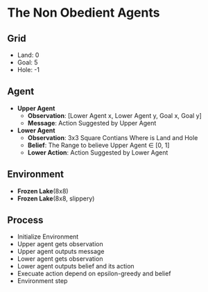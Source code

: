 # The Non Obedient Agents

## Grid
+ Land: 0
+ Goal: 5
+ Hole: -1
## Agent

+ **Upper Agent**
    + **Observation**: [Lower Agent x, Lower Agent y, Goal x, Goal y]
    + **Message**: Action Suggested by Upper Agent
+ **Lower Agent**
    + **Observation**: 3x3 Square Contians Where is Land and Hole
    + **Belief**: The Range to believe Upper Agent $\in$ [0, 1]
    + **Lower Action**: Action Suggested by Lower Agent

## Environment
+ **Frozen Lake**(8x8)
+ **Frozen Lake**(8x8, slippery)

## Process
+ Initialize Environment
+ Upper agent gets observation
+ Upper agent outputs message
+ Lower agent gets observation
+ Lower agent outputs belief and its action
+ Execuate action depend on epsilon-greedy and belief
+ Environment step